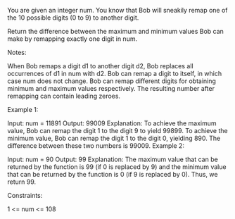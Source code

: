 You are given an integer num. You know that Bob will sneakily remap one of the 10 possible digits (0 to 9) to another digit.

Return the difference between the maximum and minimum values Bob can make by remapping exactly one digit in num.

Notes:

When Bob remaps a digit d1 to another digit d2, Bob replaces all occurrences of d1 in num with d2.
Bob can remap a digit to itself, in which case num does not change.
Bob can remap different digits for obtaining minimum and maximum values respectively.
The resulting number after remapping can contain leading zeroes.

Example 1:

Input: num = 11891
Output: 99009
Explanation:
To achieve the maximum value, Bob can remap the digit 1 to the digit 9 to yield 99899.
To achieve the minimum value, Bob can remap the digit 1 to the digit 0, yielding 890.
The difference between these two numbers is 99009.
Example 2:

Input: num = 90
Output: 99
Explanation:
The maximum value that can be returned by the function is 99 (if 0 is replaced by 9) and the minimum value that can be returned by the function is 0 (if 9 is replaced by 0).
Thus, we return 99.

Constraints:

1 <= num <= 108
